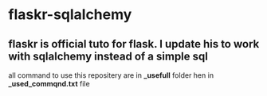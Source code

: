 # flaskr-sqlalchemy
## flaskr is official tuto for flask. I update his to work with sqlalchemy instead of a simple sql
all command to use this repositery are in **_usefull** folder hen in **_used_commqnd.txt** file
